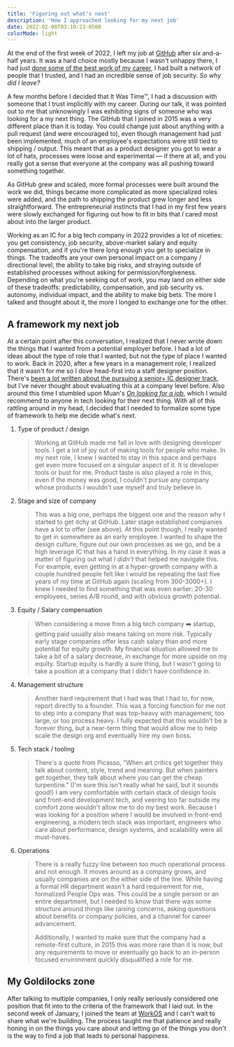 ```yaml
---
title: 'Figuring out whatʼs next'
description: 'How I approached looking for my next job'
date: 2022-02-08T03:10:23-0500
colorMode: light
---
```


At the end of the first week of 2022, I left my job at [GitHub](https://github.com) after six and-a-half years. It was a hard choice mostly because I wasn't unhappy there, I had just [done some of the best work of my career](https://github.com/features/issues), I had built a network of people that I trusted, and I had an incredible sense of job security. _So why did I leave?_

A few months before I decided that It Was Time™, I had a discussion with someone that I trust implicitly with my career. During our talk, it was pointed out to me that unknowingly I was exhibiting signs of someone who was looking for a my next thing. The GitHub that I joined in 2015 was a very different place than it is today. You could change just about anything with a pull request (and were encouraged to), even though management had just been implemented, much of an employee's expectations were still tied to shipping / output. This meant that as a product designer you got to wear a lot of hats, processes were loose and experimental — if there at all, and you really got a sense that everyone at the company was all pushing toward something together.

As GitHub grew and scaled, more formal processes were built around the work we did, things became more complicated as more specialized roles were added, and the path to shipping the product grew longer and less straightforward. The entrepreneurial instincts that I had in my first few years were slowly exchanged for figuring out how to fit in bits that _I_ cared most about into the larger product.

Working as an IC for a big tech company in 2022 provides a lot of niceties: you get consistency, job security, above-market salary and equity compensation, and if you're there long enough you get to specialize in things. The tradeoffs are your own personal impact on a company / directional level, the ability to take big risks, and straying outside of established processes without asking for permission/forgiveness. Depending on what you're seeking out of work, you may land on either side of these tradeoffs: predictability, compensation, and job security vs. autonomy, individual impact, and the ability to make big bets. The more I talked and thought about it, the more I longed to exchange one for the other.

## A framework my next job

At a certain point after this conversation, I realized that I never wrote down the things that I wanted from a potential employer before. I had a lot of ideas about the type of role that I wanted, but not the type of place I wanted to work. Back in 2020, after a few years in a management role, I realized that it wasn't for me so I dove head-first into a staff designer position. There's [been a lot written about the pursuing a senior+ IC designer track](https://staff.design), but I've never thought about evaluating this at a company level before. Also around this time I stumbled upon Muan's _[On looking for a job](https://muan.co/2021/12/15/notes-on-looking-for-a-job/)_, which I would recommend to anyone in tech looking for their next thing. With all of this rattling around in my head, I decided that I needed to formalize some type of framework to help me decide what's next.

1. Type of product / design

   > Working at GitHub made me fall in love with designing developer tools. I get a lot of joy out of making tools for people who make. In my next role, I knew I wanted to stay in this space and perhaps get even more focused on a singular aspect of it. It is developer tools or bust for me. Product taste is also played a role in this, even if the money was good, I couldn't pursue any company whose products I wouldn't use myself and truly believe in.

1. Stage and size of company

   > This was a big one, perhaps the biggest one and the reason why I started to get itchy at GitHub. Later stage established companies have a lot to offer (see above). At this point though, I really wanted to get in somewhere as an early employee. I wanted to shape the design culture, figure out our own processes as we go, and be a high leverage IC that has a hand in everything. In my case it was a matter of figuring out what _I didn't_ that helped me navigate this. For example, even getting in at a hyper-growth company with a couple hundred people felt like I would be repeating the last five years of my time at GitHub again (scaling from 300-3000+). I knew I needed to find something that was even earlier: 20-30 employees, series A/B round, and with obvious growth potential.

1. Equity / Salary compensation

   > When considering a move from a big tech company ➡️ startup, getting paid usually also means taking on more risk. Typically early stage companies offer less cash salary than and more potential for equity growth. My financial situation allowed me to take a bit of a salary decrease, in exchange for more upside on my equity. Startup equity is hardly a sure thing, but I wasn't going to take a position at a company that I didn't have confidence in.

1. Management structure

   > Another hard requirement that I had was that I had to, for now, report directly to a founder. This was a forcing function for me not to step into a company that was top-heavy with management, too large, or too process heavy. I fully expected that this wouldn't be a forever thing, but a near-term thing that would allow me to help scale the design org and eventually hire my own boss.

1. Tech stack / tooling

   > There's a quote from Picasso, "When art critics get together they talk about content, style, trend and meaning. But when painters get together, they talk about where you can get the cheap turpentine." (I'm sure this isn't really what he said, but it sounds good!) I am very comfortable with certain stack of design tools and front-end development tech, and veering too far outside my comfort zone wouldn't allow me to do my best work. Because I was looking for a position where I would be involved in front-end engineering, a modern tech stack was important, engineers who care about performance, design systems, and scalability were all must-haves.

1. Operations

   > There is a really fuzzy line between too much operational process and not enough. It moves around as a company grows, and usually companies are on the either side of the line. While having a formal HR department wasn't a hard requirement for me, formalized People Ops was. This could be a single person or an entire department, but I needed to know that there was some structure around things like raising concerns, asking questions about benefits or company policies, and a channel for career advancement.
   >
   > Additionally, I wanted to make sure that the company had a remote-first culture, in 2015 this was more rare than it is now, but any requirements to move or eventually go back to an in-person focused environment quickly disqualified a role for me.

## My Goldilocks zone

After talking to multiple companies, I only really seriously considered one position that fit into to the criteria of the framework that I laid out. In the second week of January, I joined the team at [WorkOS](https://workos.com) and I can't wait to share what we're building. The process taught me that patience and really honing in on the things you care about and letting go of the things you don't is the way to find a job that leads to personal happiness.
